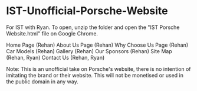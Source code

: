 # IST-Unofficial-Porsche-Website
For IST with Ryan. To open, unzip the folder and open the "IST Porsche Website.html" file on Google Chrome.

Home Page (Rehan)
About Us Page (Rehan)
Why Choose Us Page (Rehan)
Car Models (Rehan)
Gallery (Rehan)
Our Sponsors (Rehan)
Site Map (Rehan, Ryan)
Contact Us (Rehan, Ryan)

Note: This is an unofficial take on Porsche's website, there is no intention of imitating the brand or their website. This will not be monetised or used in the public domain in any way. 

